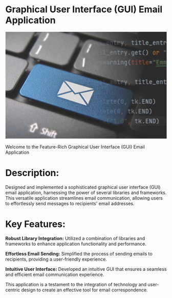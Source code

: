 # Graphical User Interface (GUI) Email Application
![Repo Cover](https://github.com/Manuel-7tin/Emmail_app/blob/main/Emmail-app-cover.jpg)


Welcome to the Feature-Rich Graphical User Interface (GUI) Email Application

# Description:
Designed and implemented a sophisticated graphical user interface (GUI) email application, harnessing the power of several libraries and frameworks. This versatile application streamlines email communication, allowing users to effortlessly send messages to recipients' email addresses.

# Key Features:
**Robust Library Integration:** Utilized a combination of libraries and frameworks to enhance application functionality and performance.

**Effortless Email Sending:** Simplified the process of sending emails to recipients, providing a user-friendly experience.

**Intuitive User Interface:** Developed an intuitive GUI that ensures a seamless and efficient email communication experience.

This application is a testament to the integration of technology and user-centric design to create an effective tool for email correspondence.
